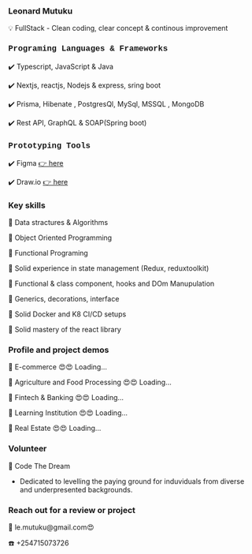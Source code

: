 <h3 style"font-family: Courier, monospace; color:blue"> Leonard Mutuku  </h3>
💡  FullStack - Clean coding, clear concept & continous improvement
<h3 style="font-family: Courier, monospace;"> Programing Languages & Frameworks </h3>
 
✔️ Typescript, JavaScript & Java
 
✔️ Nextjs, reactjs, Nodejs & express, sring boot

✔️ Prisma, Hibenate , PostgresQl, MySql, MSSQL , MongoDB 

✔️ Rest API, GraphQL & SOAP(Spring boot)


<h3 style="font-family: Courier, monospace;"> Prototyping Tools</h3>

✔️ Figma <a href="https://www.figma.com/"> 👉 here </a>

✔️ Draw.io  <a  href="draw.io"> 👉 here </a> 

<h3 style"font-family: Courier, monospace;">Key skills</h3>

 📌 Data stractures & Algorithms
 
 📌 Object Oriented Programming

 📌 Functional Programing

 📌 Solid experience in state management (Redux, reduxtoolkit)
 
 📌 Functional & class component, hooks and DOm Manupulation

 📌 Generics, decorations, interface

 📌 Solid Docker and K8 CI/CD setups

 📌 Solid mastery of the react library


 <h3  style"font-family: Courier, monospace;"> Profile and project demos</h3>
 
 🛒 E-commerce 😍😍 Loading...
 
 🥘 Agriculture and Food Processing 😍😍  Loading...
 
 🏦 Fintech & Banking 😍😍 Loading...
 
 🏫 Learning Institution 😍😍 Loading...
 
 🏡 Real Estate 😍😍 Loading...

<h3 style"font-family: Courier, monospace;"> Volunteer</h3>

🥂 Code The Dream
- Dedicated to levelling the paying ground for induviduals from diverse and underpresented backgrounds.

<h3> Reach out for a review or project</h3>
📧 le.mutuku@gmail.com😍

☎️ +254715073726


 


